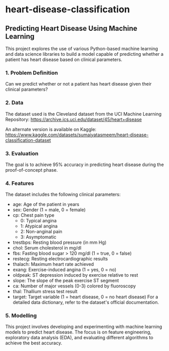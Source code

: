 # heart-disease-classification

## Predicting Heart Disease Using Machine Learning
This project explores the use of various Python-based machine learning and data science libraries to build a model capable of predicting whether a patient has heart disease based on clinical parameters.

### 1. Problem Definition
Can we predict whether or not a patient has heart disease given their clinical parameters?

### 2. Data
The dataset used is the Cleveland dataset from the UCI Machine Learning Repository: https://archive.ics.uci.edu/dataset/45/heart+disease

An alternate version is available on Kaggle: https://www.kaggle.com/datasets/sumaiyatasmeem/heart-disease-classification-dataset

### 3. Evaluation
The goal is to achieve 95% accuracy in predicting heart disease during the proof-of-concept phase.

### 4. Features
The dataset includes the following clinical parameters:

* age: Age of the patient in years
* sex: Gender (1 = male, 0 = female)
* cp: Chest pain type
  * 0: Typical angina
  * 1: Atypical angina
  * 2: Non-anginal pain
  * 3: Asymptomatic
* trestbps: Resting blood pressure (in mm Hg)
* chol: Serum cholesterol in mg/dl
* fbs: Fasting blood sugar > 120 mg/dl (1 = true, 0 = false)
* restecg: Resting electrocardiographic results
* thalach: Maximum heart rate achieved
* exang: Exercise-induced angina (1 = yes, 0 = no)
* oldpeak: ST depression induced by exercise relative to rest
* slope: The slope of the peak exercise ST segment
* ca: Number of major vessels (0-3) colored by fluoroscopy
* thal: Thallium stress test result
* target: Target variable (1 = heart disease, 0 = no heart disease)
For a detailed data dictionary, refer to the dataset's official documentation.

### 5. Modelling
This project involves developing and experimenting with machine learning models to predict heart disease. The focus is on feature engineering, exploratory data analysis (EDA), and evaluating different algorithms to achieve the best accuracy.

